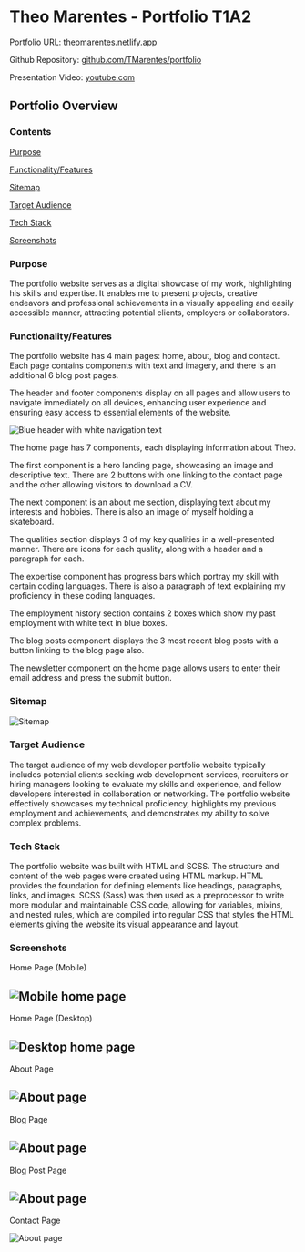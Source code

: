 # Theo Marentes - Portfolio T1A2

Portfolio URL: [theomarentes.netlify.app](https://theomarentes.netlify.app/)

Github Repository: [github.com/TMarentes/portfolio](https://github.com/TMarentes/portfolio)

Presentation Video: [youtube.com](https://youtu.be/XrSp7wYKmTk)

## Portfolio Overview
### Contents
[Purpose](https://github.com/TMarentes/portfolio#purpose)

[Functionality/Features](https://github.com/TMarentes/portfolio#FunctionalityFeatures)

[Sitemap](https://github.com/TMarentes/portfolio#Sitemap)

[Target Audience](https://github.com/TMarentes/portfolio#Target-Audience)

[Tech Stack](https://github.com/TMarentes/portfolio#Tech-Stack)

[Screenshots](https://github.com/TMarentes/portfolio#Screenshots)


### Purpose
The portfolio website serves as a digital showcase of my work, highlighting his skills and expertise. It enables me to present projects, creative endeavors and professional achievements in a visually appealing and easily accessible manner, attracting potential clients, employers or collaborators.

### Functionality/Features
The portfolio website has 4 main pages: home, about, blog and contact. Each page contains components with text and imagery, and there is an additional 6 blog post pages.

The header and footer components display on all pages and allow users to navigate immediately on all devices, enhancing user experience and ensuring easy access to essential elements of the website. 

![Blue header with white navigation text](images/readme-header.png)

The home page has 7 components, each displaying information about Theo. 

The first component is a hero landing page, showcasing an image and descriptive text. There are 2 buttons with one linking to the contact page and the other allowing visitors to download a CV.

The next component is an about me section, displaying text about my interests and hobbies. There is also an image of myself holding a skateboard.

The qualities section displays 3 of my key qualities in a well-presented manner. There are icons for each quality, along with a header and a paragraph for each.

The expertise component has progress bars which portray my skill with certain coding languages. There is also a paragraph of text explaining my proficiency in these coding languages.

The employment history section contains 2 boxes which show my past employment with white text in blue boxes.

The blog posts component displays the 3 most recent blog posts with a button linking to the blog page also.

The newsletter component on the home page allows users to enter their email address and press the submit button. 


### Sitemap
![Sitemap](images/readme-sitemap.png)

### Target Audience
The target audience of my web developer portfolio website typically includes potential clients seeking web development services, recruiters or hiring managers looking to evaluate my skills and experience, and fellow developers interested in collaboration or networking. The portfolio website effectively showcases my technical proficiency, highlights my previous employment and achievements, and demonstrates my ability to solve complex problems.

### Tech Stack
The portfolio website was built with HTML and SCSS.  The structure and content of the web pages were created using HTML markup. HTML provides the foundation for defining elements like headings, paragraphs, links, and images. SCSS (Sass) was then used as a preprocessor to write more modular and maintainable CSS code, allowing for variables, mixins, and nested rules, which are compiled into regular CSS that styles the HTML elements giving the website its visual appearance and layout.

### Screenshots
Home Page (Mobile)

![Mobile home page](images/readme-screenshot-2.png)
---
Home Page (Desktop)

![Desktop home page](images/readme-screenshot-1.png)
---
About Page

![About page](images/readme-screenshot-3.png)
---
Blog Page

![About page](images/readme-screenshot-4.png)
---
Blog Post Page

![About page](images/readme-screenshot-6.png)
---
Contact Page

![About page](images/readme-screenshot-5.png)